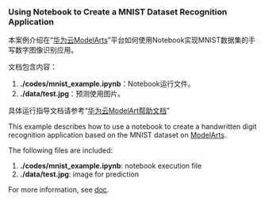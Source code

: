 ###  Using Notebook to Create a MNIST Dataset Recognition Application
本案例介绍在“[华为云ModelArts](https://console.huaweicloud.com/modelarts/?region=cn-north-1#/manage/dashboard)”平台如何使用Notebook实现MNIST数据集的手写数字图像识别应用。

文档包含内容：

1. **./codes/mnist_example.ipynb**：Notebook运行文件。
2. **./data/test.jpg**：预测使用图片。

具体运行指导文档请参考“[华为云ModelArt帮助文档](https://support.huaweicloud.com/qs-modelarts/modelarts_06_0005.html)”

This example describes how to use a notebook to create a handwritten digit recognition application based on the MNIST dataset on [ModelArts](https://console.huaweicloud.com/modelarts/?region=cn-north-1&locale=en-us#/manage/dashboard).

The following files are included:
1. **./codes/mnist_example.ipynb**: notebook execution file
2. **./data/test.jpg**: image for prediction

For more information, see [doc](https://support.huaweicloud.com/en-us/qs-modelarts/modelarts_06_0005.html).

